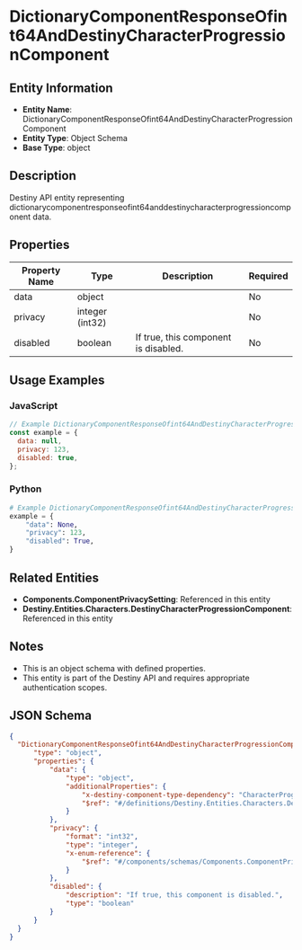 # DictionaryComponentResponseOfint64AndDestinyCharacterProgressionComponent

## Entity Information
- **Entity Name**: DictionaryComponentResponseOfint64AndDestinyCharacterProgressionComponent
- **Entity Type**: Object Schema
- **Base Type**: object

## Description
Destiny API entity representing dictionarycomponentresponseofint64anddestinycharacterprogressioncomponent data.

## Properties

| Property Name | Type | Description | Required |
|---------------|------|-------------|----------|
| data | object |  | No |
| privacy | integer (int32) |  | No |
| disabled | boolean | If true, this component is disabled. | No |

## Usage Examples

### JavaScript
```javascript
// Example DictionaryComponentResponseOfint64AndDestinyCharacterProgressionComponent object
const example = {
  data: null,
  privacy: 123,
  disabled: true,
};
```

### Python
```python
# Example DictionaryComponentResponseOfint64AndDestinyCharacterProgressionComponent object
example = {
    "data": None,
    "privacy": 123,
    "disabled": True,
}
```

## Related Entities
- **Components.ComponentPrivacySetting**: Referenced in this entity
- **Destiny.Entities.Characters.DestinyCharacterProgressionComponent**: Referenced in this entity

## Notes
- This is an object schema with defined properties.
- This entity is part of the Destiny API and requires appropriate authentication scopes.

## JSON Schema
```json
{
  "DictionaryComponentResponseOfint64AndDestinyCharacterProgressionComponent":   {
      "type": "object",
      "properties": {
          "data": {
              "type": "object",
              "additionalProperties": {
                  "x-destiny-component-type-dependency": "CharacterProgressions",
                  "$ref": "#/definitions/Destiny.Entities.Characters.DestinyCharacterProgressionComponent"
              }
          },
          "privacy": {
              "format": "int32",
              "type": "integer",
              "x-enum-reference": {
                  "$ref": "#/components/schemas/Components.ComponentPrivacySetting"
              }
          },
          "disabled": {
              "description": "If true, this component is disabled.",
              "type": "boolean"
          }
      }
  }
}
```
